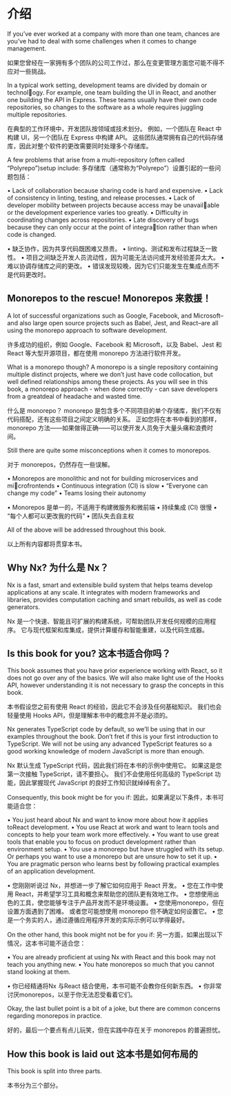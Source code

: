 # 介绍

If you’ve ever worked at a company with more than one team, chances are you’ve had to deal with some challenges when it comes to change management.

如果您曾经在一家拥有多个团队的公司工作过，那么在变更管理方面您可能不得不应对一些挑战。

In a typical work setting, development teams are divided by domain or technology. For example, one team building the UI in React, and another one building the API in Express. These teams usually have their own code repositories, so changes to the software as a whole requires juggling multiple repositories.

在典型的工作环境中，开发团队按领域或技术划分。 例如，一个团队在 React 中构建 UI，另一个团队在 Express 中构建 API。 这些团队通常拥有自己的代码存储库，因此对整个软件的更改需要同时处理多个存储库。

A few problems that arise from a multi-repository (often called “Polyrepo”)setup include:
多存储库（通常称为“Polyrepo”）设置引起的一些问题包括：

• Lack of collaboration because sharing code is hard and expensive.
• Lack of consistency in linting, testing, and release processes.
• Lack of developer mobility between projects because access may be unavailable or the development experience varies too greatly.
• Difficulty in coordinating changes across repositories.
• Late discovery of bugs because they can only occur at the point of integration rather than when code is changed.

• 缺乏协作，因为共享代码既困难又昂贵。
• linting、测试和发布过程缺乏一致性。
• 项目之间缺乏开发人员流动性，因为可能无法访问或开发经验差异太大。
• 难以协调存储库之间的更改。
• 错误发现较晚，因为它们只能发生在集成点而不是代码更改时。

## Monorepos to the rescue!  Monorepos 来救援！

A lot of successful organizations such as Google, Facebook, and Microsoft–and also large open source projects such as Babel, Jest, and React–are all using the monorepo approach to software development.

许多成功的组织，例如 Google、Facebook 和 Microsoft，以及 Babel、Jest 和 React 等大型开源项目，都在使用 monorepo 方法进行软件开发。

What is a monorepo though? A monorepo is a single repository containing multiple distinct projects, where we don’t just have code collocation, but well defined relationships among these projects. As you will see in this book, a monorepo approach - when done correctly - can save developers from a greatdeal of headache and wasted time.

什么是 monorepo？ monorepo 是包含多个不同项目的单个存储库，我们不仅有代码搭配，还有这些项目之间定义明确的关系。 正如您将在本书中看到的那样，monorepo 方法——如果做得正确——可以使开发人员免于大量头痛和浪费时间。

Still there are quite some misconceptions when it comes to monorepos.

对于 monorepos，仍然存在一些误解。

• Monorepos are monolithic and not for building microservices and microfrontends
• Continuous integration (CI) is slow
• “Everyone can change my code”
• Teams losing their autonomy

• Monorepos 是单一的，不适用于构建微服务和微前端
• 持续集成 (CI) 很慢
• “每个人都可以更改我的代码”
• 团队失去自主权

All of the above will be addressed throughout this book.

以上所有内容都将贯穿本书。

## Why Nx? 为什么是 Nx？

Nx is a fast, smart and extensible build system that helps teams develop applications at any scale. It integrates with modern frameworks and libraries, provides computation caching and smart rebuilds, as well as code generators.

Nx 是一个快速、智能且可扩展的构建系统，可帮助团队开发任何规模的应用程序。 它与现代框架和库集成，提供计算缓存和智能重建，以及代码生成器。

## Is this book for you?  这本书适合你吗？

This book assumes that you have prior experience working with React, so it does not go over any of the basics. We will also make light use of the Hooks API, however understanding it is not necessary to grasp the concepts in this book.

本书假设您之前有使用 React 的经验，因此它不会涉及任何基础知识。 我们也会轻量使用 Hooks API，但是理解本书中的概念并不是必须的。

Nx generates TypeScript code by default, so we’ll be using that in our examples throughout the book. Don’t fret if this is your first introduction to TypeScript. We will not be using any advanced TypeScript features so a good working knowledge of modern JavaScript is more than enough.

Nx 默认生成 TypeScript 代码，因此我们将在本书的示例中使用它。 如果这是您第一次接触 TypeScript，请不要担心。 我们不会使用任何高级的 TypeScript 功能，因此掌握现代 JavaScript 的良好工作知识就绰绰有余了。

Consequently, this book might be for you if:
因此，如果满足以下条件，本书可能适合您：

• You just heard about Nx and want to know more about how it applies toReact development.
• You use React at work and want to learn tools and concepts to help your team work more effectively.
• You want to use great tools that enable you to focus on product development rather than environment setup.
• You use a monorepo but have struggled with its setup. Or perhaps you want to use a monorepo but are unsure how to set it up.
• You are pragmatic person who learns best by following practical examples of an application development.

• 您刚刚听说过 Nx，并想进一步了解它如何应用于 React 开发。
• 您在工作中使用 React，并希望学习工具和概念来帮助您的团队更有效地工作。
• 您想使用出色的工具，使您能够专注于产品开发而不是环境设置。
• 您使用monorepo，但在设置方面遇到了困难。 或者您可能想使用 monorepo 但不确定如何设置它。
• 您是一个务实的人，通过遵循应用程序开发的实际示例可以学得最好。

On the other hand, this book might not be for you if:
另一方面，如果出现以下情况，这本书可能不适合您：

 • You are already proficient at using Nx with React and this book may not teach you anything new.
• You hate monorepos so much that you cannot stand looking at them.

• 你已经精通将Nx 与React 结合使用，本书可能不会教你任何新东西。
• 你非常讨厌monorepos，以至于你无法忍受看着它们。

Okay, the last bullet point is a bit of a joke, but there are common concerns regarding monorepos in practice.

好的，最后一个要点有点儿玩笑，但在实践中存在关于 monorepos 的普遍担忧。

## How this book is laid out 这本书是如何布局的

This book is split into three parts.

本书分为三个部分。

